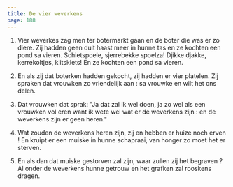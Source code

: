 ```yaml
---
title: De vier weverkens
page: 188
---  
```

 


1. Vier weverkes zag men ter botermarkt gaan
en de boter die was er zo diere.
Zij hadden geen duit haast meer in hunne tas
en ze kochten een pond sa vieren.
Schietspoele, sjerrebekke spoelza!
Djikke djakke, kerrekoltjes, klitsklets!
En ze kochten een pond sa vieren.


2. En als zij dat boterken hadden gekocht,
zij hadden er vier platelen.
Zij spraken dat vrouwken zo vriendelijk aan :
sa vrouwke en wilt het ons delen.


3. Dat vrouwken dat sprak: "Ja dat zal ik wel doen,
ja zo wel als een vrouwken vol eren
want ik wete wel wat er de weverkens zijn :
en de weverkens zijn er geen heren."


4. Wat zouden de weverkens heren zijn,
zij en hebben er huize noch erven !
En kruipt er een muiske in hunne schapraai,
van honger zo moet het er sterven.


5. En als dan dat muiske gestorven zal zijn,
waar zullen zij het begraven ?
Al onder de weverkens hunne getrouw
en het grafken zal rooskens dragen.